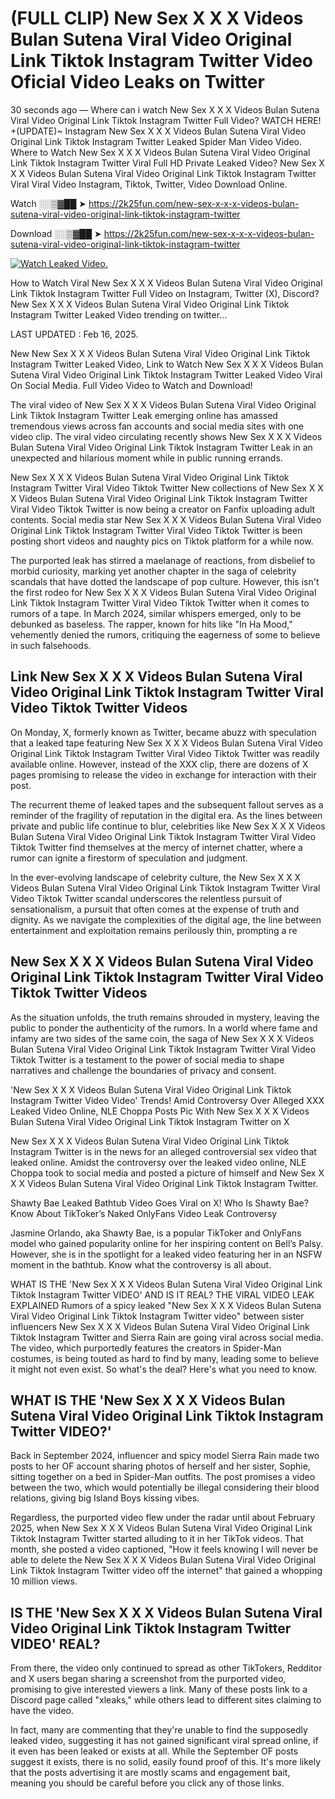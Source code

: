 # (FULL CLIP) New Sex X X X Videos Bulan Sutena Viral Video Original Link Tiktok Instagram Twitter Video Oficial Video Leaks on Twitter

30 seconds ago — Where can i watch New Sex X X X Videos Bulan Sutena Viral Video Original Link Tiktok Instagram Twitter Full Video? WATCH HERE! +(UPDATE)~ Instagram New Sex X X X Videos Bulan Sutena Viral Video Original Link Tiktok Instagram Twitter Leaked Spider Man Video Video. Where to Watch New Sex X X X Videos Bulan Sutena Viral Video Original Link Tiktok Instagram Twitter Viral Full HD Private Leaked Video? New Sex X X X Videos Bulan Sutena Viral Video Original Link Tiktok Instagram Twitter Viral Viral Video Instagram, Tiktok, Twitter, Video Download Online.

Watch ░░▒▓██ ➤ https://2k25fun.com/new-sex-x-x-x-videos-bulan-sutena-viral-video-original-link-tiktok-instagram-twitter

Download ░░▒▓██ ➤ https://2k25fun.com/new-sex-x-x-x-videos-bulan-sutena-viral-video-original-link-tiktok-instagram-twitter

[![Watch Leaked Video.](https://miro.medium.com/v2/resize:fit:828/format:webp/1*cilzJN44JGOrTw9NJCrNHA.gif "Watch Leaked Video")](https://2k25fun.com/new-sex-x-x-x-videos-bulan-sutena-viral-video-original-link-tiktok-instagram-twitter)

How to Watch Viral New Sex X X X Videos Bulan Sutena Viral Video Original Link Tiktok Instagram Twitter Full Video on Instagram, Twitter (X), Discord? New Sex X X X Videos Bulan Sutena Viral Video Original Link Tiktok Instagram Twitter Leaked Video trending on twitter...

LAST UPDATED : Feb 16, 2025.

New New Sex X X X Videos Bulan Sutena Viral Video Original Link Tiktok Instagram Twitter Leaked Video, Link to Watch New Sex X X X Videos Bulan Sutena Viral Video Original Link Tiktok Instagram Twitter Leaked Video Viral On Social Media. Full Video Video to Watch and Download!

The viral video of New Sex X X X Videos Bulan Sutena Viral Video Original Link Tiktok Instagram Twitter Leak emerging online has amassed tremendous views across fan accounts and social media sites with one video clip. The viral video circulating recently shows New Sex X X X Videos Bulan Sutena Viral Video Original Link Tiktok Instagram Twitter Leak in an unexpected and hilarious moment while in public running errands.

New Sex X X X Videos Bulan Sutena Viral Video Original Link Tiktok Instagram Twitter Viral Video Tiktok Twitter New collections of New Sex X X X Videos Bulan Sutena Viral Video Original Link Tiktok Instagram Twitter Viral Video Tiktok Twitter is now being a creator on Fanfix uploading adult contents. Social media star New Sex X X X Videos Bulan Sutena Viral Video Original Link Tiktok Instagram Twitter Viral Video Tiktok Twitter is been posting short videos and naughty pics on Tiktok platform for a while now.

The purported leak has stirred a maelanage of reactions, from disbelief to morbid curiosity, marking yet another chapter in the saga of celebrity scandals that have dotted the landscape of pop culture. However, this isn't the first rodeo for New Sex X X X Videos Bulan Sutena Viral Video Original Link Tiktok Instagram Twitter Viral Video Tiktok Twitter when it comes to rumors of a tape. In March 2024, similar whispers emerged, only to be debunked as baseless. The rapper, known for hits like "In Ha Mood," vehemently denied the rumors, critiquing the eagerness of some to believe in such falsehoods.

## Link New Sex X X X Videos Bulan Sutena Viral Video Original Link Tiktok Instagram Twitter Viral Video Tiktok Twitter Videos

On Monday, X, formerly known as Twitter, became abuzz with speculation that a leaked tape featuring New Sex X X X Videos Bulan Sutena Viral Video Original Link Tiktok Instagram Twitter Viral Video Tiktok Twitter was readily available online. However, instead of the XXX clip, there are dozens of X pages promising to release the video in exchange for interaction with their post.

The recurrent theme of leaked tapes and the subsequent fallout serves as a reminder of the fragility of reputation in the digital era. As the lines between private and public life continue to blur, celebrities like New Sex X X X Videos Bulan Sutena Viral Video Original Link Tiktok Instagram Twitter Viral Video Tiktok Twitter find themselves at the mercy of internet chatter, where a rumor can ignite a firestorm of speculation and judgment.

In the ever-evolving landscape of celebrity culture, the New Sex X X X Videos Bulan Sutena Viral Video Original Link Tiktok Instagram Twitter Viral Video Tiktok Twitter scandal underscores the relentless pursuit of sensationalism, a pursuit that often comes at the expense of truth and dignity. As we navigate the complexities of the digital age, the line between entertainment and exploitation remains perilously thin, prompting a re

##  New Sex X X X Videos Bulan Sutena Viral Video Original Link Tiktok Instagram Twitter Viral Video Tiktok Twitter Videos

As the situation unfolds, the truth remains shrouded in mystery, leaving the public to ponder the authenticity of the rumors. In a world where fame and infamy are two sides of the same coin, the saga of New Sex X X X Videos Bulan Sutena Viral Video Original Link Tiktok Instagram Twitter Viral Video Tiktok Twitter is a testament to the power of social media to shape narratives and challenge the boundaries of privacy and consent.

'New Sex X X X Videos Bulan Sutena Viral Video Original Link Tiktok Instagram Twitter Video Video' Trends! Amid Controversy Over Alleged XXX Leaked Video Online, NLE Choppa Posts Pic With New Sex X X X Videos Bulan Sutena Viral Video Original Link Tiktok Instagram Twitter on X

New Sex X X X Videos Bulan Sutena Viral Video Original Link Tiktok Instagram Twitter is in the news for an alleged controversial sex video that leaked online. Amidst the controversy over the leaked video online, NLE Choppa took to social media and posted a picture of himself and New Sex X X X Videos Bulan Sutena Viral Video Original Link Tiktok Instagram Twitter.

Shawty Bae Leaked Bathtub Video Goes Viral on X! Who Is Shawty Bae? Know About TikToker’s Naked OnlyFans Video Leak Controversy

Jasmine Orlando, aka Shawty Bae, is a popular TikToker and OnlyFans model who gained popularity online for her inspiring content on Bell’s Palsy. However, she is in the spotlight for a leaked video featuring her in an NSFW moment in the bathtub. Know what the controversy is all about.

WHAT IS THE 'New Sex X X X Videos Bulan Sutena Viral Video Original Link Tiktok Instagram Twitter VIDEO' AND IS IT REAL? THE VIRAL VIDEO LEAK EXPLAINED Rumors of a spicy leaked "New Sex X X X Videos Bulan Sutena Viral Video Original Link Tiktok Instagram Twitter video" between sister influencers New Sex X X X Videos Bulan Sutena Viral Video Original Link Tiktok Instagram Twitter and Sierra Rain are going viral across social media. The video, which purportedly features the creators in Spider-Man costumes, is being touted as hard to find by many, leading some to believe it might not even exist. So what's the deal? Here's what you need to know.

## WHAT IS THE 'New Sex X X X Videos Bulan Sutena Viral Video Original Link Tiktok Instagram Twitter VIDEO?'

Back in September 2024, influencer and spicy model Sierra Rain made two posts to her OF account sharing photos of herself and her sister, Sophie, sitting together on a bed in Spider-Man outfits. The post promises a video between the two, which would potentially be illegal considering their blood relations, giving big Island Boys kissing vibes.

Regardless, the purported video flew under the radar until about February 2025, when New Sex X X X Videos Bulan Sutena Viral Video Original Link Tiktok Instagram Twitter started alluding to it in her TikTok videos. That month, she posted a video captioned, "How it feels knowing I will never be able to delete the New Sex X X X Videos Bulan Sutena Viral Video Original Link Tiktok Instagram Twitter video off the internet" that gained a whopping 10 million views.

## IS THE 'New Sex X X X Videos Bulan Sutena Viral Video Original Link Tiktok Instagram Twitter VIDEO' REAL?

From there, the video only continued to spread as other TikTokers, Redditor and X users began sharing a screenshot from the purported video, promising to give interested viewers a link. Many of these posts link to a Discord page called "xleaks," while others lead to different sites claiming to have the video.

In fact, many are commenting that they're unable to find the supposedly leaked video, suggesting it has not gained significant viral spread online, if it even has been leaked or exists at all. While the September OF posts suggest it exists, there is no solid, easily found proof of this. It's more likely that the posts advertising it are mostly scams and engagement bait, meaning you should be careful before you click any of those links.